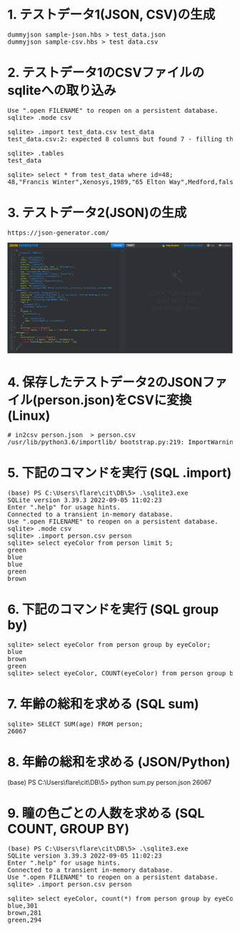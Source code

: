 # 1. テストデータ1(JSON, CSV)の生成
<pre>
dummyjson sample-json.hbs > test_data.json
dummyjson sample-csv.hbs > test_data.csv
</pre>

# 2. テストデータ1のCSVファイルのsqliteへの取り込み
<pre>
Use ".open FILENAME" to reopen on a persistent database.
sqlite> .mode csv

sqlite> .import test_data.csv test_data
test_data.csv:2: expected 8 columns but found 7 - filling the rest with NULL

sqlite> .tables
test_data

sqlite> select * from test_data where id=48;
48,"Francis Winter",Xenosys,1989,"65 Elton Way",Medford,false,
</pre>

# 3. テストデータ2(JSON)の生成
<pre>
https://json-generator.com/
</pre>

<img src="json-generator.png">

# 4. 保存したテストデータ2のJSONファイル(person.json)をCSVに変換(Linux)
<pre>
# in2csv person.json  > person.csv
/usr/lib/python3.6/importlib/_bootstrap.py:219: ImportWarning: can't resolve package from __spec__ or __package__, falling back on __name__ and __path__
</pre>

# 5. 下記のコマンドを実行 (SQL .import)
<pre>
(base) PS C:\Users\flare\cit\DB\5> .\sqlite3.exe
SQLite version 3.39.3 2022-09-05 11:02:23
Enter ".help" for usage hints.
Connected to a transient in-memory database.
Use ".open FILENAME" to reopen on a persistent database.
sqlite> .mode csv
sqlite> .import person.csv person
sqlite> select eyeColor from person limit 5;
green
blue
blue
green
brown
</pre>

# 6. 下記のコマンドを実行 (SQL group by)

<pre>
sqlite> select eyeColor from person group by eyeColor;
blue
brown
green
sqlite> select eyeColor, COUNT(eyeColor) from person group by eyeColor;
</pre>

# 7. 年齢の総和を求める (SQL sum)

<pre>
sqlite> SELECT SUM(age) FROM person;
26067
</pre>

# 8. 年齢の総和を求める (JSON/Python)

(base) PS C:\Users\flare\cit\DB\5> python sum.py person.json
26067

# 9. 瞳の色ごとの人数を求める (SQL COUNT, GROUP BY)

<pre>
(base) PS C:\Users\flare\cit\DB\5> .\sqlite3.exe                                                                       
SQLite version 3.39.3 2022-09-05 11:02:23
Enter ".help" for usage hints.
Connected to a transient in-memory database.
Use ".open FILENAME" to reopen on a persistent database.
sqlite> .import person.csv person

sqlite> select eyeColor, count(*) from person group by eyeColor;
blue,301
brown,281
green,294
</pre>


